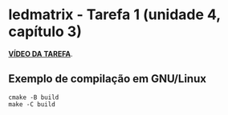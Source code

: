 # ledmatrix - Tarefa 1 (unidade 4, capítulo 3)

**[VÍDEO DA TAREFA](https://www.youtube.com/watch?v=cH9CW0lzglI)**.

## Exemplo de compilação em GNU/Linux

```
cmake -B build
make -C build
```

<!-- vim: set spelllang=pt_br: -->
